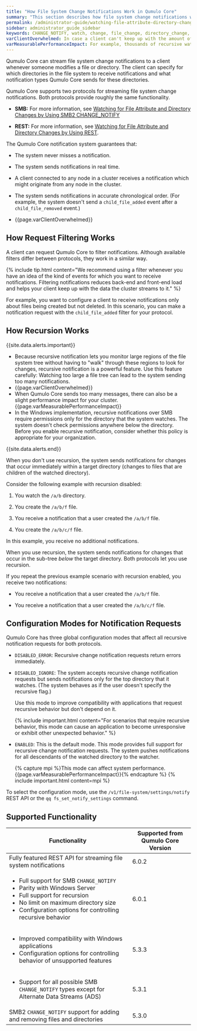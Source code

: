```yaml
---
title: "How File System Change Notifications Work in Qumulo Core"
summary: "This section describes how file system change notifications work in Qumulo Core and explains request filtering, recursion, and the three configuration modes for notification requests."
permalink: /administrator-guide/watching-file-attribute-directory-changes/how-file-system-change-notifications-work.html
sidebar: administrator_guide_sidebar
keywords: CHANGE_NOTIFY, watch, change, file_change, directory_change, file_system, filtering, recursion, configuration_type, DISABLED_ERROR, DISABLED_IGNORE, ENABLED
varClientOverwhelmed: In case a client can't keep up with the amount of events that the system emits, the cluster stops queuing events and produces an error the next time the client attempts to contact the cluster.
varMeasurablePerformanceImpact: For example, thousands of recursive watches at the file system root can have a measurable performance impact on a write-heavy IOPS workload.
---
```


Qumulo Core can stream file system change notifications to a client whenever someone modifies a file or directory. The client can specify for which directories in the file system to receive notifications and what notification types Qumulo Core sends for these directories.

Qumulo Core supports two protocols for streaming file system change notifications. Both protocols provide roughly the same functionality.

* **SMB:** For more information, see [Watching for File Attribute and Directory Changes by Using SMB2 CHANGE_NOTIFY](smb2-change-notify.html)

* **REST:** For more information, see [Watching for File Attribute and Directory Changes by Using REST](rest.html). 

The Qumulo Core notification system guarantees that:

* The system never misses a notification.

* The system sends notifications in real time.

* A client connected to any node in a cluster receives a notification which might originate from any node in the cluster.

* The system sends notifications in accurate chronological order. (For example, the system doesn't send a `child_file_added` event after a `child_file_removed` event.)

* {{page.varClientOverwhelmed}}


## How Request Filtering Works
A client can request Qumulo Core to filter notifications. Although available filters differ between protocols, they work in a similar way.

{% include tip.html content="We recommend using a filter whenever you have an idea of the kind of events for which you want to receive notifications. Filtering notifications reduces back-end and front-end load and helps your client keep up with the data the cluster streams to it." %}

For example, you want to configure a client to receive notifications only about files being created but not deleted. In this scenario, you can make a notification request with the `child_file_added` filter for your protocol.


## How Recursion Works
{{site.data.alerts.important}}
<ul>
  <li>Because recursive notification lets you monitor large regions of the file system tree without having to "walk" through these regions to look for changes, recursive notification is a powerful feature. Use this feature carefully: Watching too large a file tree can lead to the system sending too many notifications.</li>
  <li>{{page.varClientOverwhelmed}}</li>
  <li>When Qumulo Core sends too many messages, there can also be a slight performance impact for your cluster. {{page.varMeasurablePerformanceImpact}}</li>
  <li>In the Windows implementation, recursive notifications over SMB require permissions only for the directory that the system watches. The system doesn't check permissions anywhere below the directory. Before you enable recursive notification, consider whether this policy is appropriate for your organization.</li>
</ul>
{{site.data.alerts.end}}

When you don't use recursion, the system sends notifications for changes that occur immediately within a target directory (changes to files that are children of the watched directory).

Consider the following example with recursion disabled:

1. You watch the `/a/b` directory.

1. You create the `/a/b/f` file.

1. You receive a notification that a user created the `/a/b/f` file.

1. You create the `/a/b/c/f` file.

In this example, you receive no additional notifications.

When you use recursion, the system sends notifications for changes that occur in the sub-tree _below_ the target directory. Both protocols let you use recursion.

If you repeat the previous example scenario with recursion enabled, you receive two notifications:

* You receive a notification that a user created the `/a/b/f` file.

* You receive a notification that a user created the `/a/b/c/f` file.


## Configuration Modes for Notification Requests
Qumulo Core has three global configuration modes that affect all recursive notification requests for both protocols.

* `DISABLED_ERROR`: Recursive change notification requests return errors immediately.

* `DISABLED_IGNORE`: The system accepts recursive change notification requests but sends notifications only for the top directory that it watches. (The system behaves as if the user doesn't specify the recursive flag.)

  Use this mode to improve compatibility with applications that request recursive behavior but don't depend on it.
  
  {% include important.html content="For scenarios that require recursive behavior, this mode can cause an application to become unresponsive or exhibit other unexpected behavior." %}

* `ENABLED`: This is the default mode. This mode provides full support for recursive change notification requests. The system pushes notifications for all descendants of the watched directory to the watcher.

  {% capture mpi %}This mode can affect system performance. {{page.varMeasurablePerformanceImpact}}{% endcapture %}
  {% include important.html content=mpi %}

To select the configuration mode, use the `/v1/file-system/settings/notify` REST API or the `qq fs_set_notify_settings` command. 

## Supported Functionality
<table>
  <thead>
    <tr>
        <th>Functionality</th>
        <th>Supported from Qumulo Core Version</th>        
    </tr>
  </thead>
  <tbody>
    <tr>
        <td>Fully featured REST API for streaming file system notifications</td>
        <td>6.0.2</td>        
    </tr>
    <tr>
        <td>
          <ul>
            <li>Full support for SMB <code>CHANGE_NOTIFY</code></li>
            <li>Parity with Windows Server</li>
            <li>Full support for recursion</li>
            <li>No limit on maximum directory size</li>
            <li>Configuration options for controlling recursive behavior</li>
          </ul>
        </td>
        <td>6.0.1</td>
    </tr>
    <tr>
        <td>
          <ul>
            <li>Improved compatibility with Windows applications</li>
            <li>Configuration options for controlling behavior of unsupported features</li>
          </ul>
        </td>
        <td>5.3.3</td>        
    </tr>
    <tr>
        <td>
          <ul>
            <li>Support for all possible SMB <code>CHANGE_NOTIFY</code> types except for Alternate Data Streams (ADS)</li>
          </ul>
        </td>
        <td>5.3.1</td>        
    </tr>
    <tr>
        <td>SMB2 <code>CHANGE_NOTIFY</code> support for adding and removing files and directories</td>
        <td>5.3.0</td>        
    </tr>
  </tbody>
</table>
